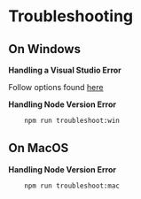 # Troubleshooting

## On Windows

**Handling a Visual Studio Error**

Follow options found [here](https://github.com/nodejs/node-gyp#on-windows)

**Handling Node Version Error**

```bash
    npm run troubleshoot:win
```

## On MacOS

**Handling Node Version Error**

```bash
    npm run troubleshoot:mac
```
